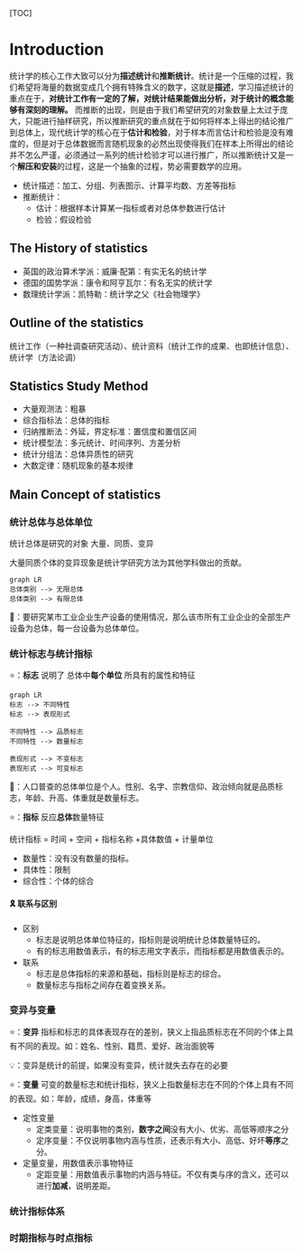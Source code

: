 [TOC]
# Introduction

统计学的核心工作大致可以分为**描述统计**和**推断统计**。统计是一个压缩的过程，我们希望将海量的数据变成几个拥有特殊含义的数字，这就是**描述**，学习描述统计的重点在于，**对统计工作有一定的了解，对统计结果能做出分析，对于统计的概念能够有深刻的理解。** 而推断的出现，则是由于我们希望研究的对象数量上太过于庞大，只能进行抽样研究，所以推断研究的重点就在于如何将样本上得出的结论推广到总体上，现代统计学的核心在于**估计和检验**，对于样本而言估计和检验是没有难度的，但是对于总体数据而言随机现象的必然出现使得我们在样本上所得出的结论并不怎么严谨，必须通过一系列的统计检验才可以进行推广，所以推断统计又是一个**解压和安装**的过程，这是一个抽象的过程，势必需要数学的应用。

- 统计描述：加工、分组、列表图示、计算平均数、方差等指标
- 推断统计：
    - 估计：根据样本计算某一指标或者对总体参数进行估计
    - 检验：假设检验
## The History of statistics
- 英国的政治算术学派：威廉·配第：有实无名的统计学
- 德国的国势学派：康令和阿亨瓦尔：有名无实的统计学
- 数理统计学派：凯特勒：统计学之父《社会物理学》

## Outline of the statistics
统计工作（一种社调查研究活动）、统计资料（统计工作的成果、也即统计信息）、统计学（方法论调）
## Statistics Study Method
- 大量观测法：粗暴
- 综合指标法：总体的指标
- 归纳推断法：外延，界定标准：置信度和置信区间
- 统计模型法：多元统计、时间序列、方差分析
- 统计分组法：总体异质性的研究
- 大数定律：随机现象的基本规律

## Main Concept of statistics
### 统计总体与总体单位
统计总体是研究的对象
大量、同质、变异

大量同质个体的变异现象是统计学研究方法为其他学科做出的贡献。
```mermaid
graph LR 
总体类别 --> 无限总体
总体类别 --> 有限总体

```

🌰：要研究某市工业企业生产设备的使用情况，那么该市所有工业企业的全部生产设备为总体，每一台设备为总体单位。


### 统计标志与统计指标
⭐：**标志** 说明了 总体中**每个单位** 所具有的属性和特征
```mermaid
graph LR 
标志 --> 不同特性
标志 --> 表现形式

不同特性 --> 品质标志
不同特性 --> 数量标志

表现形式 --> 不变标志
表现形式 --> 可变标志

```

🌰：人口普查的总体单位是个人。性别、名字、宗教信仰、政治倾向就是品质标志，年龄、升高、体重就是数量标志。

⭐：**指标** 反应**总体**数量特征 

统计指标 = 时间 + 空间 + 指标名称 +具体数值 + 计量单位

- 数量性：没有没有数量的指标。
- 具体性：限制
- 综合性：个体的综合

#### 🎗️ 联系与区别

- 区别
    - 标志是说明总体单位特征的，指标则是说明统计总体数量特征的。
    - 有的标志用数值表示，有的标志用文字表示，而指标都是用数值表示的。
- 联系
    - 标志是总体指标的来源和基础，指标则是标志的综合。
    - 数量标志与指标之间存在着变换关系。


### 变异与变量

⭐：**变异** 指标和标志的具体表现存在的差别，狭义上指品质标志在不同的个体上具有不同的表现。如：姓名、性别、籍贯、爱好、政治面貌等

💡：变异是统计的前提，如果没有变异，统计就失去存在的必要

⭐：**变量** 可变的数量标志和统计指标，狭义上指数量标志在不同的个体上具有不同的表现。如：年龄，成绩，身高，体重等

- 定性变量
  - 定类变量：说明事物的类别，**数字之间**没有大小、优劣、高低等顺序之分
  - 定序变量：不仅说明事物内涵与性质，还表示有大小、高低、好坏**等序**之分。
- 定量变量，用数值表示事物特征
    - 定距变量：用数值表示事物的内涵与特征。不仅有类与序的含义，还可以进行**加减**，说明差距。

### 统计指标体系
### 时期指标与时点指标
